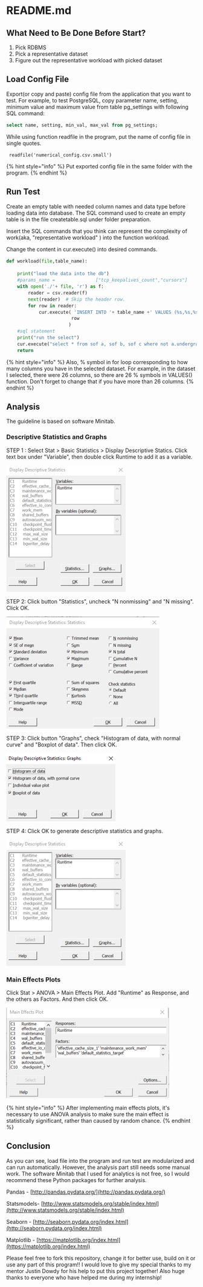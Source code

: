 # README.md

## What Need to Be Done Before Start?

1. Pick RDBMS
2. Pick a representative dataset
3. Figure out the representative workload with picked dataset



## Load Config File 

Export\(or copy and paste\) config file from the application that you want to test. For example, to test PostgreSQL, copy parameter name, setting, minimum value and maximum value from table pg\_settings with following SQL command:

```sql
select name, setting, min_val, max_val from pg_settings;
```

While using function readfile in the program, put the name of config file in single quotes. 

```
 readfile('numerical_config.csv.small')
```

{% hint style="info" %}
Put exported config file in the same folder with the program. 
{% endhint %}

## Run Test

Create an empty table with needed column names and data type before loading data into database. The SQL command used to create an empty table is in the file createtable.sql under folder preparation. 

Insert the SQL commands that you think can represent the complexity of work\(aka, "representative workload" \) into the function workload. 

Change the content in cur.execute\(\) into desired commands.   

```python
def workload(file,table_name):

    print("load the data into the db")
    #params_name =               ["tcp_keepalives_count","cursors"]
    with open('./'+ file, 'r') as f:
        reader = csv.reader(f)
        next(reader)  # Skip the header row.
        for row in reader:
            cur.execute( 'INSERT INTO '+ table_name +' VALUES (%s,%s,%s,%s,%s,%s,%s,%s,%s,%s,%s,%s,%s,%s,%s,%s,%s,%s,%s,%s,%s,%s,%s,%s,%s,%s,%s,%s,%s,%s,%s,%s,%s,%s,%s,%s,%s,%s,%s,%s,%s,%s,%s,%s,%s,%s,%s,%s,%s,%s,%s,%s,%s,%s,%s)',
                        row
                       )
    #sql statement
    print("run the select")
    cur.execute("select * from sof a, sof b, sof c where not a.undergradmajor ~ '[mM]ath' and not b.hopefiveyears ~ '[Ww]ork' and not c.hopefiveyears ~ 'calender' and not a.devtype ~ '[fF]ull-stack' and not b.country ~ 'Kenya';")
    return

```

{% hint style="info" %}
Also, % symbol in for loop corresponding to how many columns you have in the selected dataset. For example, in the dataset I selected, there were 26 columns, so there are 26 % symbols in VALUES\(\) function. Don't forget to change that if you have more than 26 columns. 
{% endhint %}

## Analysis 

The guideline is based on software Minitab. 

### Descriptive Statistics and Graphs  

STEP 1 : Select Stat &gt; Basic Statistics &gt; Display Descriptive Statics. Click text box under "Variable", then double click Runtime to add it as a variable. 

![](.gitbook/assets/capture1.PNG)

STEP 2: Click button "Statistics", uncheck "N nonmissing" and "N missing". Click OK. 

![](.gitbook/assets/capture2.PNG)

STEP 3: Click button "Graphs", check "Histogram of data, with normal curve" and "Boxplot of data". Then click OK. 

![](.gitbook/assets/capture3.PNG)

STEP 4: Click OK to generate descriptive statistics and graphs. 

![](.gitbook/assets/capture1.PNG)

### Main Effects Plots

Click Stat &gt; ANOVA &gt; Main Effects Plot. Add "Runtime" as Response, and the others as Factors. And then click OK. 

![](.gitbook/assets/capture4.PNG)

{% hint style="info" %}
 After implementing main effects plots, it's necessary to use ANOVA analysis to make sure the main effect is statistically significant, rather than caused by random chance. 
{% endhint %}

## Conclusion 

As you can see, load file into the program and run test are modularized and can run automatically. However, the analysis part still needs some manual work. The software Minitab that I used for analytics is not free, so I would recommend these Python packages for further analysis. 

Pandas - [http://pandas.pydata.org/](http://pandas.pydata.org/)

Statsmodels- [http://www.statsmodels.org/stable/index.html](http://www.statsmodels.org/stable/index.html)

Seaborn - [http://seaborn.pydata.org/index.html](http://seaborn.pydata.org/index.html)

Matplotlib - [https://matplotlib.org/index.html](https://matplotlib.org/index.html)

Please feel free to fork this repository, change it for better use, build on it or use any part of this program!!  I would love to give my special thanks to my mentor Justin Dowdy for his help to put this project together! Also huge thanks to everyone who have helped me during my internship!  

